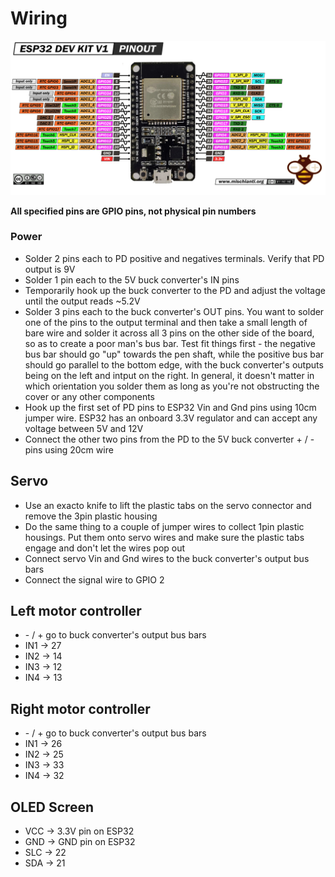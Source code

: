 # Wiring

![pinout](images/esp32-pinout.png)

**All specified pins are GPIO pins, not physical pin numbers**

### Power
* Solder 2 pins each to PD positive and negatives terminals. Verify that PD output is 9V
* Solder 1 pin each to the 5V buck converter's IN pins
* Temporarily hook up the buck converter to the PD and adjust the voltage until the output reads ~5.2V
* Solder 3 pins each to the buck converter's OUT pins. You want to solder one of the pins to the output terminal and then take a small length of bare wire and solder it across all 3 pins on the other side of the board, so as to create a poor man's bus bar. Test fit things first - the negative bus bar should go "up" towards the pen shaft, while the positive bus bar should go parallel to the bottom edge, with the buck converter's outputs being on the left and intput on the right. In general, it doesn't matter in which orientation you solder them as long as you're not obstructing the cover or any other components
* Hook up the first set of PD pins to ESP32 Vin and Gnd pins using 10cm jumper wire. ESP32 has an onboard 3.3V regulator and can accept any voltage between 5V and 12V
* Connect the other two pins from the PD to the 5V buck converter + / - pins using 20cm wire

## Servo
* Use an exacto knife to lift the plastic tabs on the servo connector and remove the 3pin plastic housing
* Do the same thing to a couple of jumper wires to collect 1pin plastic housings. Put them onto servo wires and make sure the plastic tabs engage and don't let the wires pop out
* Connect servo Vin and Gnd wires to the buck converter's output bus bars
* Connect the signal wire to GPIO 2

## Left motor controller
* \- / + go to buck converter's output bus bars
* IN1 -> 27
* IN2 -> 14
* IN3 -> 12
* IN4 -> 13

## Right motor controller
* \- / + go to buck converter's output bus bars
* IN1 -> 26
* IN2 -> 25
* IN3 -> 33
* IN4 -> 32

## OLED Screen
* VCC -> 3.3V pin on ESP32
* GND -> GND pin on ESP32
* SLC -> 22
* SDA -> 21

